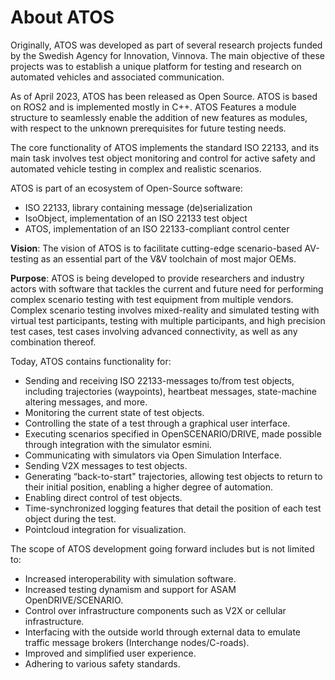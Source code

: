# About ATOS

Originally, ATOS was developed as part of several research projects funded by the Swedish Agency for Innovation, Vinnova. The main objective of these projects was to establish a unique platform for testing and research on automated vehicles and associated communication.  

As of April 2023, ATOS has been released as Open Source. ATOS is based on ROS2 and is implemented mostly in C++. ATOS Features a module structure to seamlessly enable the addition of new features as modules, with respect to the unknown prerequisites for future testing needs. 

The core functionality of ATOS implements the standard ISO 22133, and its main task involves test object monitoring and control for active safety and automated vehicle testing in complex and realistic scenarios. 

 ATOS is part of an ecosystem of Open-Source software: 

* ISO 22133, library containing message (de)serialization 
* IsoObject, implementation of an ISO 22133 test object 
* ATOS, implementation of an ISO 22133-compliant control center 

**Vision**: The vision of ATOS is to facilitate cutting-edge scenario-based AV-testing as an essential part of the V&V toolchain of most major OEMs. 

**Purpose**: ATOS is being developed to provide researchers and industry actors with software that tackles the current and future need for performing complex scenario testing with test equipment from multiple vendors. Complex scenario testing involves mixed-reality and simulated testing with virtual test participants, testing with multiple participants, and high precision test cases, test cases involving advanced connectivity, as well as any combination thereof. 

Today, ATOS contains functionality for: 

*  Sending and receiving ISO 22133-messages to/from test objects, including trajectories (waypoints), heartbeat messages, state-machine altering messages, and more. 
* Monitoring the current state of test objects. 
* Controlling the state of a test through a graphical user interface. 
* Executing scenarios specified in OpenSCENARIO/DRIVE, made possible through integration with the simulator esmini.  
* Communicating with simulators via Open Simulation Interface. 
* Sending V2X messages to test objects. 
* Generating “back-to-start" trajectories, allowing test objects to return to their initial position, enabling a higher degree of automation. 
* Enabling direct control of test objects.  
* Time-synchronized logging features that detail the position of each test object during the test. 
* Pointcloud integration for visualization. 

The scope of ATOS development going forward includes but is not limited to: 
* Increased interoperability with simulation software. 
* Increased testing dynamism and support for ASAM OpenDRIVE/SCENARIO. 
* Control over infrastructure components such as V2X or cellular infrastructure. 
* Interfacing with the outside world through external data to emulate traffic message brokers (Interchange nodes/C-roads). 
* Improved and simplified user experience. 
* Adhering to various safety standards.  